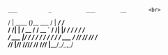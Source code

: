     ___          _           ___        __       <br>
   /   |  ____  (_)___ ___  /   | _____/ /___  __<br>
  / /| | / __ \/ / __ `__ \/ /| |/ ___/ __/ / / /<br>
 / ___ |/ / / / / / / / / / ___ / /__/ /_/ /_/ / <br>
/_/  |_/_/ /_/_/_/ /_/ /_/_/  |_\___/\__/\__,_/  <br>
